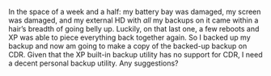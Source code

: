 In the space of a week and a half: my battery bay was damaged, my screen
was damaged, and my external HD with *all* my backups on it came within
a hair’s breadth of going belly up. Luckily, on that last one, a few
reboots and XP was able to piece everything back together again. So I
backed up my backup and now am going to make a copy of the backed-up
backup on CDR. Given that the XP built-in backup utility has no support
for CDR, I need a decent personal backup utility. Any suggestions?
